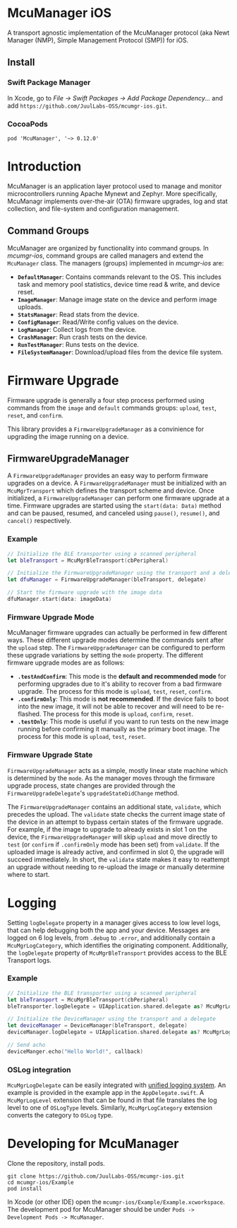 # McuManager iOS

A transport agnostic implementation of the McuManager protocol (aka Newt Manager (NMP), Simple Management Protocol (SMP)) for iOS. 

## Install

### Swift Package Manager

In Xcode, go to *File → Swift Packages → Add Package Dependency...* and add `https://github.com/JuulLabs-OSS/mcumgr-ios.git`.

### CocoaPods

```
pod 'McuManager', '~> 0.12.0'
```

# Introduction

McuManager is an application layer protocol used to manage and monitor microcontrollers running Apache Mynewt and Zephyr. More specifically, McuManagr implements over-the-air (OTA) firmware upgrades, log and stat collection, and file-system and configuration management.

## Command Groups

McuManager are organized by functionality into command groups. In _mcumgr-ios_, command groups are called managers and extend the `McuManager` class. The managers (groups) implemented in _mcumgr-ios_ are:

* **`DefaultManager`**: Contains commands relevant to the OS. This includes task and memory pool statistics, device time read & write, and device reset.
* **`ImageManager`**: Manage image state on the device and perform image uploads.
* **`StatsManager`**: Read stats from the device.
* **`ConfigManager`**: Read/Write config values on the device.
* **`LogManager`**: Collect logs from the device.
* **`CrashManager`**: Run crash tests on the device.
* **`RunTestManager`**: Runs tests on the device.
* **`FileSystemManager`**: Download/upload files from the device file system.

# Firmware Upgrade

Firmware upgrade is generally a four step process performed using commands from the `image` and `default` commands groups: `upload`, `test`, `reset`, and `confirm`.

This library provides a `FirmwareUpgradeManager` as a convinience for upgrading the image running on a device. 

## FirmwareUpgradeManager

A `FirmwareUpgradeManager` provides an easy way to perform firmware upgrades on a device. A `FirmwareUpgradeManager` must be initialized with an `McuMgrTransport` which defines the transport scheme and device. Once initialized, a `FirmwareUpgradeManager` can perform one firmware upgrade at a time. Firmware upgrades are started using the `start(data: Data)` method and can be paused, resumed, and canceled using `pause()`, `resume()`, and `cancel()` respectively.

### Example
```swift
// Initialize the BLE transporter using a scanned peripheral
let bleTransport = McuMgrBleTransport(cbPeripheral)

// Initialize the FirmwareUpgradeManager using the transport and a delegate
let dfuManager = FirmwareUpgradeManager(bleTransport, delegate)

// Start the firmware upgrade with the image data
dfuManager.start(data: imageData)
```

### Firmware Upgrade Mode

McuManager firmware upgrades can actually be performed in few different ways. These different upgrade modes determine the commands sent after the `upload` step. The `FirmwareUpgradeManager` can be configured to perform these upgrade variations by setting the `mode` property. The different firmware upgrade modes are as follows:

* **`.testAndConfirm`**: This mode is the **default and recommended mode** for performing upgrades due to it's ability to recover from a bad firmware upgrade. The process for this mode is `upload`, `test`, `reset`, `confirm`. 
* **`.confirmOnly`**: This mode is **not recommended**. If the device fails to boot into the new image, it will not be able to recover and will need to be re-flashed. The process for this mode is `upload`, `confirm`, `reset`.
* **`.testOnly`**: This mode is useful if you want to run tests on the new image running before confirming it manually as the primary boot image. The process for this mode is `upload`, `test`, `reset`.

### Firmware Upgrade State

`FirmwareUpgradeManager` acts as a simple, mostly linear state machine which is determined by the `mode`. As the manager moves through the firmware upgrade process, state changes are provided through the `FirmwareUpgradeDelegate`'s `upgradeStateDidChange` method.

The `FirmwareUpgradeManager` contains an additional state, `validate`, which precedes the upload. The `validate` state checks the current image state of the device in an attempt to bypass certain states of the firmware upgrade. For example, if the image to upgrade to already exists in slot 1 on the device, the `FirmwareUpgradeManager` will skip `upload` and move directly to `test` (or `confirm` if `.confirmOnly` mode has been set) from `validate`. If the uploaded image is already active, and confirmed in slot 0, the upgrade will succeed immediately. In short, the `validate` state makes it easy to reattempt an upgrade without needing to re-upload the image or manually determine where to start.

# Logging

Setting `logDelegate` property in a manager gives access to low level logs, that can help debugging both the app and your device. Messages are logged on 6 log levels, from `.debug` to `.error`, and additionally contain a `McuMgrLogCategory`, which identifies the originating component. Additionally, the `logDelegate` property of `McuMgrBleTransport` provides access to the BLE Transport logs.

### Example
```swift
// Initialize the BLE transporter using a scanned peripheral
let bleTransport = McuMgrBleTransport(cbPeripheral)
bleTransporter.logDelegate = UIApplication.shared.delegate as? McuMgrLogDelegate

// Initialize the DeviceManager using the transport and a delegate
let deviceManager = DeviceManager(bleTransport, delegate)
deviceManager.logDelegate = UIApplication.shared.delegate as? McuMgrLogDelegate

// Send acho
deviceManger.echo("Hello World!", callback)
```

### OSLog integration

`McuMgrLogDelegate` can be easily integrated with [unified logging system](https://developer.apple.com/documentation/os/logging). An example is provided in the example app in the `AppDelegate.swift`. A `McuMgrLogLevel` extension that can be found in that file translates the log level to one of `OSLogType` levels. Similarly, `McuMgrLogCategory` extension converts the category to `OSLog` type.

# Developing for McuManager

Clone the repository, install pods.

```
git clone https://github.com/JuulLabs-OSS/mcumgr-ios.git
cd mcumgr-ios/Example
pod install
```

In Xcode (or other IDE) open the `mcumgr-ios/Example/Example.xcworkspace`. The development pod for McuManager should be under `Pods -> Development Pods -> McuManager`.

